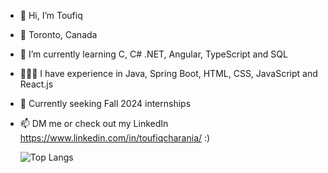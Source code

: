 - 👋 Hi, I’m Toufiq
- 📍 Toronto, Canada
- 🌱 I’m currently learning C, C# .NET, Angular, TypeScript and SQL
- 👨🏽‍💻 I have experience in Java, Spring Boot, HTML, CSS, JavaScript and React.js
- 👀 Currently seeking Fall 2024 internships
- 📫 DM me or check out my LinkedIn https://www.linkedin.com/in/toufiqcharania/    :)

   ![Top Langs](https://github-readme-stats.vercel.app/api/top-langs/?username=fixture121&layout=compact)

<!---
fixture121/fixture121 is a ✨ special ✨ repository because its `README.md` (this file) appears on your GitHub profile.
You can click the Preview link to take a look at your changes.
--->
